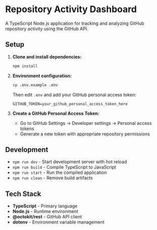 # Repository Activity Dashboard

A TypeScript Node.js application for tracking and analyzing GitHub repository activity using the GitHub API.

## Setup

1. **Clone and install dependencies:**
   ```bash
   npm install
   ```

2. **Environment configuration:**
   ```bash
   cp .env.example .env
   ```
   Then edit `.env` and add your GitHub personal access token:
   ```
   GITHUB_TOKEN=your_github_personal_access_token_here
   ```

3. **Create a GitHub Personal Access Token:**
   - Go to GitHub Settings → Developer settings → Personal access tokens
   - Generate a new token with appropriate repository permissions

## Development

- `npm run dev` - Start development server with hot reload
- `npm run build` - Compile TypeScript to JavaScript
- `npm run start` - Run the compiled application
- `npm run clean` - Remove build artifacts

## Tech Stack

- **TypeScript** - Primary language
- **Node.js** - Runtime environment
- **@octokit/rest** - GitHub API client
- **dotenv** - Environment variable management